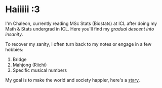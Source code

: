 # Haiiiii :3

I'm Chaleon, currently reading MSc Stats (Biostats) at ICL after doing my Math & Stats undergrad in ICL. Here you'll find my _gradual descent into insanity_.

To recover my sanity, I often turn back to my notes or engage in a few hobbies:
1. Bridge
2. Mahjong (Riichi)
3. Specific musical numbers

My goal is to make the world and society happier, here's a [stary](https://www.youtube.com/watch?v=dQw4w9WgXcQ).




<!--
**Noelahc/Noelahc** is a ✨ _special_ ✨ repository because its `README.md` (this file) appears on your GitHub profile.

Here are some ideas to get you started:

- 🔭 I’m currently working on ...
- 🌱 I’m currently learning ...
- 👯 I’m looking to collaborate on ...
- 🤔 I’m looking for help with ...
- 💬 Ask me about ...
- 📫 How to reach me: ...
- 😄 Pronouns: ...
- ⚡ Fun fact: ...
-->
